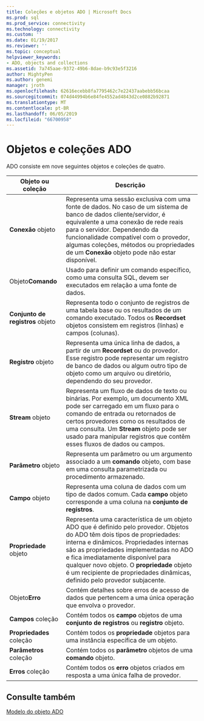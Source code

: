 ```yaml
---
title: Coleções e objetos ADO | Microsoft Docs
ms.prod: sql
ms.prod_service: connectivity
ms.technology: connectivity
ms.custom: ''
ms.date: 01/19/2017
ms.reviewer: ''
ms.topic: conceptual
helpviewer_keywords:
- ADO, objects and collections
ms.assetid: 7a745aae-9372-49b6-8dae-b9c93e5f3216
author: MightyPen
ms.author: genemi
manager: jroth
ms.openlocfilehash: 62616ecebb8fa7795462c7e22437aabebb56bcaa
ms.sourcegitcommit: 074d44994b6e84fe4552ad4843d2ce0882b92871
ms.translationtype: MT
ms.contentlocale: pt-BR
ms.lasthandoff: 06/05/2019
ms.locfileid: "66700958"
---
```

# <a name="ado-objects-and-collections"></a>Objetos e coleções ADO
ADO consiste em nove seguintes objetos e coleções de quatro.  
  
|Objeto ou coleção|Descrição|  
|--------------------------|-----------------|  
|**Conexão** objeto|Representa uma sessão exclusiva com uma fonte de dados. No caso de um sistema de banco de dados cliente/servidor, é equivalente a uma conexão de rede reais para o servidor. Dependendo da funcionalidade compatível com o provedor, algumas coleções, métodos ou propriedades de um **Conexão** objeto pode não estar disponível.|  
|Objeto**Comando**|Usado para definir um comando específico, como uma consulta SQL, devem ser executados em relação a uma fonte de dados.|  
|**Conjunto de registros** objeto|Representa todo o conjunto de registros de uma tabela base ou os resultados de um comando executado. Todos os **Recordset** objetos consistem em registros (linhas) e campos (colunas).|  
|**Registro** objeto|Representa uma única linha de dados, a partir de um **Recordset** ou do provedor. Esse registro pode representar um registro de banco de dados ou algum outro tipo de objeto como um arquivo ou diretório, dependendo do seu provedor.|  
|**Stream** objeto|Representa um fluxo de dados de texto ou binárias. Por exemplo, um documento XML pode ser carregado em um fluxo para o comando de entrada ou retornados de certos provedores como os resultados de uma consulta. Um **Stream** objeto pode ser usado para manipular registros que contêm esses fluxos de dados ou campos.|  
|**Parâmetro** objeto|Representa um parâmetro ou um argumento associado a um **comando** objeto, com base em uma consulta parametrizada ou procedimento armazenado.|  
|**Campo** objeto|Representa uma coluna de dados com um tipo de dados comum. Cada **campo** objeto corresponde a uma coluna na **conjunto de registros**.|  
|**Propriedade** objeto|Representa uma característica de um objeto ADO que é definido pelo provedor. Objetos do ADO têm dois tipos de propriedades: interna e dinâmicos. Propriedades internas são as propriedades implementadas no ADO e fica imediatamente disponível para qualquer novo objeto. O **propriedade** objeto é um recipiente de propriedades dinâmicas, definido pelo provedor subjacente.|  
|Objeto**Erro**|Contém detalhes sobre erros de acesso de dados que pertencem a uma única operação que envolva o provedor.|  
|**Campos** coleção|Contém todos os **campo** objetos de uma **conjunto de registros** ou **registro** objeto.|  
|**Propriedades** coleção|Contém todos os **propriedade** objetos para uma instância específica de um objeto.|  
|**Parâmetros** coleção|Contém todos os **parâmetro** objetos de uma **comando** objeto.|  
|**Erros** coleção|Contém todos os **erro** objetos criados em resposta a uma única falha de provedor.|  
  
## <a name="see-also"></a>Consulte também  
 [Modelo do objeto ADO](../../../ado/reference/ado-api/ado-object-model.md)

